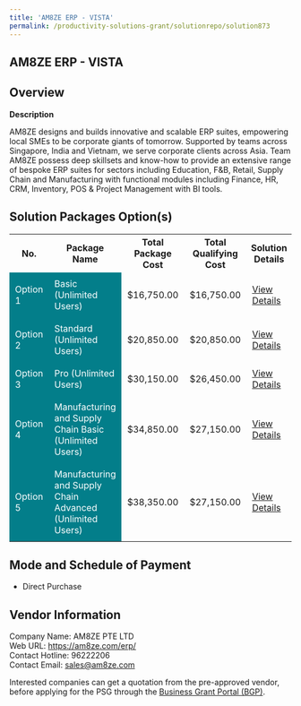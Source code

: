 ```yaml
---
title: 'AM8ZE ERP - VISTA'
permalink: /productivity-solutions-grant/solutionrepo/solution873
---
```


## AM8ZE ERP - VISTA

## Overview

**Description**

AM8ZE designs and builds innovative and scalable ERP suites, empowering local SMEs to be corporate giants of tomorrow. Supported by teams across Singapore, India and Vietnam, we serve corporate clients across Asia. Team AM8ZE possess deep skillsets and know-how to provide an extensive range of bespoke ERP suites for sectors including Education, F&B, Retail, Supply Chain and Manufacturing with functional modules including Finance, HR, CRM, Inventory, POS & Project Management with BI tools.

## Solution Packages Option(s)

<table>
<tr>
<th><b>No.</b></th>
<th><b>Package Name</b></th>
<th><b>Total Package Cost</b></th>
<th><b>Total Qualifying Cost</b></th>
<th><b>Solution Details</b></th>
</tr>
<tr>
<td style='padding: 10px; background-color: #037E8A; color: #FFFFFF;'>Option 1</td>
<td style='padding: 10px; background-color: #037E8A; color: #FFFFFF;'>Basic (Unlimited Users)</td>
<td style='padding: 10px;'>$16,750.00</td>
<td style='padding: 10px;'>$16,750.00</td>
<td style='padding: 10px;'><a href='/images/psg/AM8ZE_ERPVista_Desensitised_Annex3_Part1.pdf' target='_blank'>View Details</a></td>
</tr>
<tr>
<td style='padding: 10px; background-color: #037E8A; color: #FFFFFF;'>Option 2</td>
<td style='padding: 10px; background-color: #037E8A; color: #FFFFFF;'>Standard (Unlimited Users)</td>
<td style='padding: 10px;'>$20,850.00</td>
<td style='padding: 10px;'>$20,850.00</td>
<td style='padding: 10px;'><a href='/images/psg/AM8ZE_ERPVista_Desensitised_Annex3_Part2.pdf' target='_blank'>View Details</a></td>
</tr>
<tr>
<td style='padding: 10px; background-color: #037E8A; color: #FFFFFF;'>Option 3</td>
<td style='padding: 10px; background-color: #037E8A; color: #FFFFFF;'>Pro (Unlimited Users)</td>
<td style='padding: 10px;'>$30,150.00</td>
<td style='padding: 10px;'>$26,450.00</td>
<td style='padding: 10px;'><a href='/images/psg/AM8ZE_ERPVista_Desensitised_Annex3_Part3.pdf' target='_blank'>View Details</a></td>
</tr>
<tr>
<td style='padding: 10px; background-color: #037E8A; color: #FFFFFF;'>Option 4</td>
<td style='padding: 10px; background-color: #037E8A; color: #FFFFFF;'>Manufacturing and Supply Chain Basic (Unlimited Users)</td>
<td style='padding: 10px;'>$34,850.00</td>
<td style='padding: 10px;'>$27,150.00</td>
<td style='padding: 10px;'><a href='/images/psg/AM8ZE_ERPVista_Desensitised_Annex3_Part4.pdf' target='_blank'>View Details</a></td>
</tr>
<tr>
<td style='padding: 10px; background-color: #037E8A; color: #FFFFFF;'>Option 5</td>
<td style='padding: 10px; background-color: #037E8A; color: #FFFFFF;'>Manufacturing and Supply Chain Advanced (Unlimited Users)</td>
<td style='padding: 10px;'>$38,350.00</td>
<td style='padding: 10px;'>$27,150.00</td>
<td style='padding: 10px;'><a href='/images/psg/AM8ZE_ERPVista_Desensitised_Annex3_Part5.pdf' target='_blank'>View Details</a></td>
</tr>
</table>

## Mode and Schedule of Payment

 - Direct Purchase

## Vendor Information

 Company Name: AM8ZE PTE LTD<br>Web URL: https://am8ze.com/erp/ <br>Contact Hotline: 96222206 <br>Contact Email: sales@am8ze.com <br>

Interested companies can get a quotation from the pre-approved vendor, before applying for the PSG through the <a href='https://www.businessgrants.gov.sg/' target='_blank' rel='noopener'>Business Grant Portal (BGP)</a>.

<script src="/jquery/resize-tables.js"></script>
